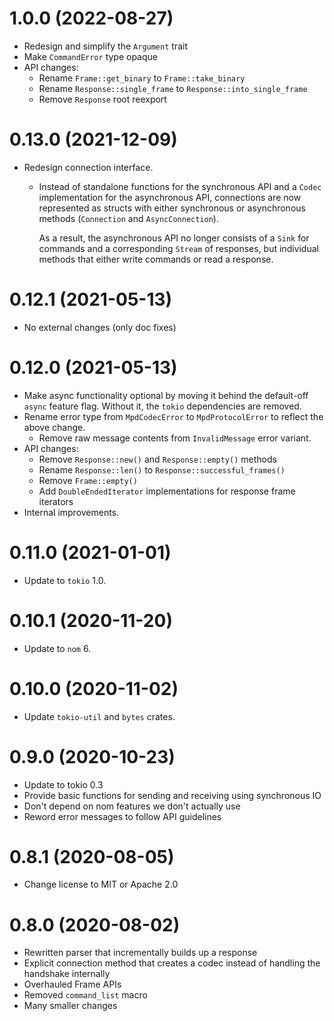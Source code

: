 # 1.0.0 (2022-08-27)

 - Redesign and simplify the `Argument` trait
 - Make `CommandError` type opaque
 - API changes:
   - Rename `Frame::get_binary` to `Frame::take_binary`
   - Rename `Response::single_frame` to `Response::into_single_frame`
   - Remove `Response` root reexport

# 0.13.0 (2021-12-09)

 - Redesign connection interface.
   - Instead of standalone functions for the synchronous API and a `Codec` implementation for the asynchronous API, connections are now represented as structs with either synchronous or asynchronous methods (`Connection` and `AsyncConnection`).

     As a result, the asynchronous API no longer consists of a `Sink` for commands and a corresponding `Stream` of responses, but individual methods that either write commands or read a response.

# 0.12.1 (2021-05-13)

 - No external changes (only doc fixes)

# 0.12.0 (2021-05-13)

 - Make async functionality optional by moving it behind the default-off `async` feature flag. Without it, the `tokio` dependencies are removed.
 - Rename error type from `MpdCodecError` to `MpdProtocolError` to reflect the above change.
   - Remove raw message contents from `InvalidMessage` error variant.
 - API changes:
   - Remove `Response::new()` and `Response::empty()` methods
   - Rename `Response::len()` to `Response::successful_frames()`
   - Remove `Frame::empty()`
   - Add `DoubleEndedIterator` implementations for response frame iterators
 - Internal improvements.

# 0.11.0 (2021-01-01)

 - Update to `tokio` 1.0.

# 0.10.1 (2020-11-20)

 - Update to `nom` 6.

# 0.10.0 (2020-11-02)

 - Update `tokio-util` and `bytes` crates.

# 0.9.0 (2020-10-23)

 - Update to tokio 0.3
 - Provide basic functions for sending and receiving using synchronous IO
 - Don't depend on nom features we don't actually use
 - Reword error messages to follow API guidelines

# 0.8.1 (2020-08-05)

 - Change license to MIT or Apache 2.0

# 0.8.0 (2020-08-02)

 - Rewritten parser that incrementally builds up a response
 - Explicit connection method that creates a codec instead of handling the handshake internally
 - Overhauled Frame APIs
 - Removed `command_list` macro
 - Many smaller changes
